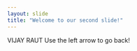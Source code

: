 ```yaml
---
layout: slide
title: "Welcome to our second slide!"
---
```

VIJAY RAUT
Use the left arrow to go back!
